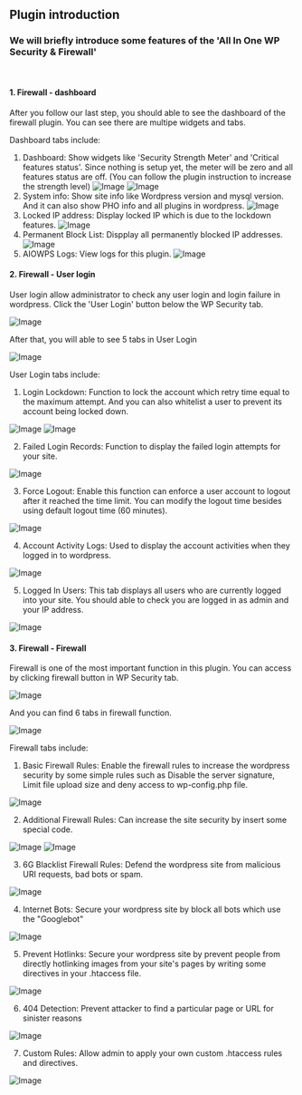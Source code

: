 

## Plugin introduction
### We will briefly introduce some features of the 'All In One WP Security & Firewall' 
<br />

#### 1. Firewall - dashboard

After you follow our last step, you should able to see the dashboard of the firewall plugin. You can see there are multipe widgets and tabs.

Dashboard tabs include:
1. Dashboard: Show widgets like 'Security Strength Meter' and 'Critical features status'. Since nothing is setup yet, the meter will be zero and all features status are off. (You can follow the plugin instruction to increase the strength level)
![Image](./assets/fw4-1-1.png)
![Image](./assets/fw4-1-2.png)
2. System info: Show site info like Wordpress version and mysql version. And it can also show PHO info and all plugins in wordpress. 
![Image](./assets/fw4-2.png)
3. Locked IP address: Display locked IP which is due to the lockdown features.
![Image](./assets/fw4-3.png)
4. Permanent Block List: Dispplay all permanently blocked IP addresses.
![Image](./assets/fw4-4.png)
5. AIOWPS Logs: View logs for this plugin. 
![Image](./assets/fw4-5.png)

#### 2. Firewall - User login

User login allow administrator to check any user login and login failure in wordpress. Click the 'User Login' button below the WP Security tab.

![Image](./assets/fw4-7.png)

After that, you will able to see 5 tabs in User Login

![Image](./assets/fw4-8.png)


User Login tabs include:
<br />

1. Login Lockdown: Function to lock the account which retry time equal to the maximum attempt. And you can also whitelist a user to prevent its account being locked down.

![Image](./assets/fw4-9.png)
![Image](./assets/fw4-10.png)

2.  Failed Login Records: Function to display the failed login attempts for your site. 

![Image](./assets/fw4-11.png)

3. Force Logout: Enable this function can enforce a user account to logout after it reached the time limit. You can modify the logout time besides using default logout time (60 minutes). 

![Image](./assets/fw4-12.png)

4.  Account Activity Logs: Used to display the account activities when they logged in to wordpress.

![Image](./assets/fw4-13.png)

5.  Logged In Users: This tab displays all users who are currently logged into your site. You should able to check you are logged in as admin and your IP address.

![Image](./assets/fw4-14.png)

#### 3. Firewall - Firewall 

Firewall is one of the most important function in this plugin. You can access by clicking firewall button in  WP Security tab.

![Image](./assets/fw4-15.png)

And you can find 6 tabs in firewall function.

![Image](./assets/fw4-16.png)

Firewall tabs include:

1. Basic Firewall Rules: Enable the firewall rules to increase the wordpress security by some simple rules such as Disable the server signature, Limit file upload size and deny access to wp-config.php file. 

![Image](./assets/fw4-17.png)

2. Additional Firewall Rules: Can increase the site security by insert some special code.

![Image](./assets/fw4-18.png)
![Image](./assets/fw4-19.png)

3. 6G Blacklist Firewall Rules: Defend the wordpress site from malicious URI requests, bad bots or spam.

![Image](./assets/fw4-20.png)

4. Internet Bots: Secure your wordpress site by block all bots which use the "Googlebot"

![Image](./assets/fw4-21.png)

5. Prevent Hotlinks: Secure your wordpress site by prevent people from directly hotlinking images from your site's pages by writing some directives in your .htaccess file.

![Image](./assets/fw4-22.png)

6. 404 Detection: Prevent attacker to find a particular page or URL for sinister reasons

![Image](./assets/fw4-23.png)

7. Custom Rules: Allow admin to apply your own custom .htaccess rules and directives.

![Image](./assets/fw4-24.png)